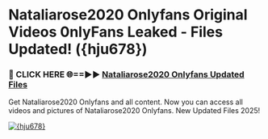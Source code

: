 # Nataliarose2020 Onlyfans Original Videos 0nlyFans Leaked - Files Updated! ({hju678})

<h3>🔴 CLICK HERE 🌐==►► <a href="https://tinyurl.com/ms9xzufz" rel="nofollow">Nataliarose2020 Onlyfans Updated Files</a></h3>

Get Nataliarose2020 Onlyfans and all content. Now you can access all videos and pictures of Nataliarose2020 Onlyfans. New Updated Files 2025!

[![{hju678}](https://i.imgur.com/PQ7UWWw.gif)](https://tinyurl.com/ms9xzufz)